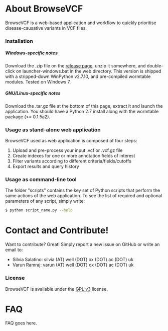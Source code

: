 # <a id="about"></a> About BrowseVCF
BrowseVCF is a web-based application and workflow to quickly prioritise disease-causative variants in VCF files.

### Installation
##### *Windows-specific notes*
Download the .zip file on the [release page], unzip it somewhere, and double-click on launcher-windows.bat in the web directory. This version is shipped with a stripped-down WinPython v2.7.10, and pre-compiled wormtable modules. Tested on Windows 7.

##### *GNU/Linux-specific notes*
Download the .tar.gz file at the bottom of this page, extract it and launch the application. You should have a Python 2.7 install along with the wormtable package (>= 0.1.5a2).

### Usage as stand-alone web application
BrowseVCF used as web application is composed of four steps:

1. Upload and pre-process your input .vcf or .vcf.gz file
2. Create indexes for one or more annotation fields of interest
3. Filter variants according to different criteria/fields/cutoffs
4. Export results and query history

### Usage as command-line tool
The folder "scripts" contains the key set of Python scripts that perform the same actions of the web application. To see the list of required and optional parameters of any script, simply write:

```sh
$ python script_name.py --help
```

# <a id="contact"></a> Contact and Contribute!
Want to contribute? Great! Simply report a new issue on GitHub or write an email to:
- Silvia Salatino: silvia (AT) well (DOT) ox (DOT) ac (DOT) uk
- Varun Ramraj: varun (AT) well (DOT) ox (DOT) ac (DOT) uk

### License
BrowseVCF is available under the [GPL v3] license.

# <a id="faq"></a> FAQ
FAQ goes here.

[//]: # (These are reference links used in the body of this note and get stripped out when the markdown processor does its job. There is no need to format nicely because it shouldn't be seen. Thanks SO - http://stackoverflow.com/questions/4823468/store-comments-in-markdown-syntax)


   [GPL v3]: http://www.gnu.org/licenses/gpl-3.0.en.html
   [release page]: https://github.com/BSGOxford/BrowseVCF/releases
